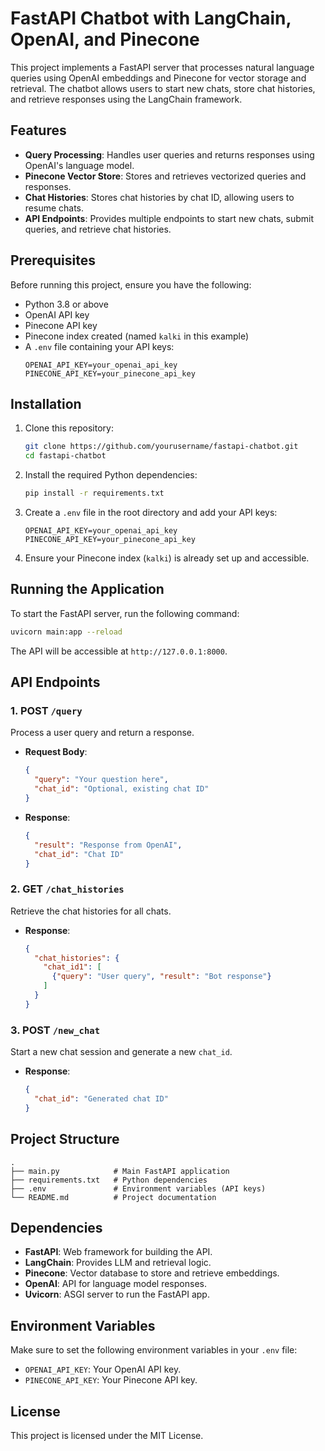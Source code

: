 
# FastAPI Chatbot with LangChain, OpenAI, and Pinecone

This project implements a FastAPI server that processes natural language queries using OpenAI embeddings and Pinecone for vector storage and retrieval. The chatbot allows users to start new chats, store chat histories, and retrieve responses using the LangChain framework.

## Features
- **Query Processing**: Handles user queries and returns responses using OpenAI's language model.
- **Pinecone Vector Store**: Stores and retrieves vectorized queries and responses.
- **Chat Histories**: Stores chat histories by chat ID, allowing users to resume chats.
- **API Endpoints**: Provides multiple endpoints to start new chats, submit queries, and retrieve chat histories.

## Prerequisites
Before running this project, ensure you have the following:
- Python 3.8 or above
- OpenAI API key
- Pinecone API key
- Pinecone index created (named `kalki` in this example)
- A `.env` file containing your API keys:
  ```
  OPENAI_API_KEY=your_openai_api_key
  PINECONE_API_KEY=your_pinecone_api_key
  ```

## Installation

1. Clone this repository:
   ```bash
   git clone https://github.com/yourusername/fastapi-chatbot.git
   cd fastapi-chatbot
   ```

2. Install the required Python dependencies:
   ```bash
   pip install -r requirements.txt
   ```

3. Create a `.env` file in the root directory and add your API keys:
   ```
   OPENAI_API_KEY=your_openai_api_key
   PINECONE_API_KEY=your_pinecone_api_key
   ```

4. Ensure your Pinecone index (`kalki`) is already set up and accessible.

## Running the Application

To start the FastAPI server, run the following command:
```bash
uvicorn main:app --reload
```

The API will be accessible at `http://127.0.0.1:8000`.

## API Endpoints

### 1. POST `/query`
Process a user query and return a response.
- **Request Body**:
  ```json
  {
    "query": "Your question here",
    "chat_id": "Optional, existing chat ID"
  }
  ```
- **Response**:
  ```json
  {
    "result": "Response from OpenAI",
    "chat_id": "Chat ID"
  }
  ```

### 2. GET `/chat_histories`
Retrieve the chat histories for all chats.
- **Response**:
  ```json
  {
    "chat_histories": {
      "chat_id1": [
        {"query": "User query", "result": "Bot response"}
      ]
    }
  }
  ```

### 3. POST `/new_chat`
Start a new chat session and generate a new `chat_id`.
- **Response**:
  ```json
  {
    "chat_id": "Generated chat ID"
  }
  ```

## Project Structure

```
.
├── main.py            # Main FastAPI application
├── requirements.txt   # Python dependencies
├── .env               # Environment variables (API keys)
└── README.md          # Project documentation
```

## Dependencies

- **FastAPI**: Web framework for building the API.
- **LangChain**: Provides LLM and retrieval logic.
- **Pinecone**: Vector database to store and retrieve embeddings.
- **OpenAI**: API for language model responses.
- **Uvicorn**: ASGI server to run the FastAPI app.

## Environment Variables

Make sure to set the following environment variables in your `.env` file:
- `OPENAI_API_KEY`: Your OpenAI API key.
- `PINECONE_API_KEY`: Your Pinecone API key.

## License

This project is licensed under the MIT License.

